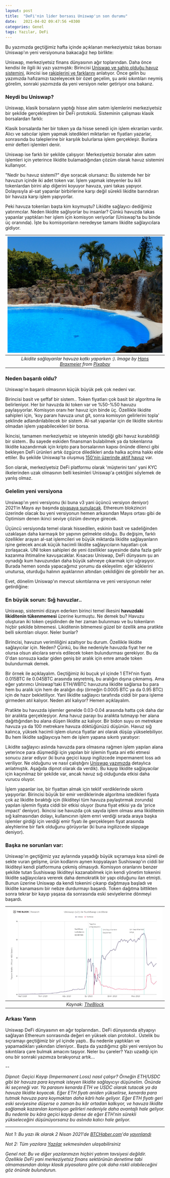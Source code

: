 ```yaml
---
layout: post
title:  "DeFi'nin lider borsası Uniswap'ın son durumu"
date:   2021-04-02 09:47:56 +0300
categories: Genel
tags: Yazılar, DeFi
---
```


Bu yazımızda geçtiğimiz hafta içinde açıklanan merkeziyetsiz takas borsası Uniswap'ın yeni versiyonuna bakacağız hep birlikte: 

Uniswap, merkeziyetsiz finans dünyasının ağır toplarından. Daha önce kendisi ile ilgili iki yazı yazmıştık: Birincisi [Uniswap ve sahip olduğu havuz sistemini](/genel/2020/09/15/nedir-bu-uniswap.html), ikincisi ise [rakiplerini ve farklarını](/genel/2020/09/22/uniswap-rakipleri-curve-balancer-ve-sushiswap.html) anlatıyor. Önce gelin bu yazımızda hafızamızı tazeleyecek bir özet geçelim, şu anki sıkıntıları neymiş görelim, sonraki yazımızda da yeni versiyon neler getiriyor ona bakarız. 

### Neydi bu Uniswap?
Uniswap, klasik borsaların yaptığı hisse alım satım işlemlerini merkeziyetsiz bir şekilde gerçekleştiren bir DeFi protokolü. Sisteminin çalışması klasik borsalardan farklı: 

Klasik borsalarda her bir token ya da hisse senedi için işlem ekranları vardır. Alıcı ve satıcılar işlem yapmak istedikleri miktarları ve fiyatları yazarlar, sonrasında bu taleplerine bir karşılık bulurlarsa işlem gerçekleşir. Bunlara emir defteri işlemleri denir. 

Uniswap ise farklı bir şekilde çalışıyor: Merkeziyetsiz borsalar alım satım işlemleri için yeterince likidite bulamadığından çözüm olarak havuz sistemini kullanıyor. 

"Nedir bu havuz sistemi?" diye soracak olursanız: Bu sistemde her bir havuzun içinde iki adet token var. İşlem yapmak isteyenler bu ikili tokenlardan birini alıp diğerini koyuyor havuza, yani takas yapıyor. Dolayısıyla al-sat yapanlar birbirlerine karşı değil sürekli likidite barındıran bir havuza karşı işlem yapıyorlar.  

Peki havuza tokenları başta kim koymuştu? Likidite sağlayıcı dediğimiz yatırımcılar. Neden likidite sağlıyorlar bu insanlar? Çünkü havuzda takas yapanlar yaptıkları her işlem için komisyon veriyorlar (Uniswap'ta bu binde üç oranında). İşte bu komisyonların neredeyse tamamı likidite sağlayıcılara gidiyor. 

| ![havuzlar](/assets/pool-406743_800.jpg)|
|:--:| 
| *Likidite sağlayanlar havuza katkı yaparken :). Image by [Hans Braxmeier](https://pixabay.com/users/hans-2/) from [Pixabay](https://pixabay.com/)*|

### Neden başarılı oldu?
Uniswap'ın başarılı olmasının küçük büyük pek çok nedeni var. 

Birincisi basit ve şeffaf bir sistem.. Token fiyatları çok basit bir algoritma ile belirleniyor. Her bir havuzda iki token var ve %50-%50 havuzu paylaşıyorlar. Komisyon oranı her havuz için binde üç. Özellikle likidite sahipleri için, 'koy paranı havuza unut git, sonra komisyon gelirlerini topla' şeklinde adlandırılabilecek bir sistem. Al-sat yapanlar için de likidite sıkıntısı olmadan işlem yapabilecekleri bir borsa. 

İkincisi, tamamen merkeziyetsiz ve isteyenin istediği gibi havuz kurabildiği bir sistem.. Bu sayede eskiden finansman bulabilmek ya da tokenlarına likidite kazandırmak için kripto para borsalarının kapısı önünde dilenci gibi bekleyen DeFi ürünleri artık özgürce diledikleri anda halka açılma hakkı elde ettiler. Bu şekilde Uniswap'ta oluşmuş [150'nin üzerinde aktif havuz](https://info.uniswap.org/pairs) var. 

Son olarak, merkeziyetsiz DeFi platformu olarak 'müşterini tanı' yani KYC ilkelerinden uzak olmasının belli kesimleri Uniswap'a çektiğini söylemek de yanlış olmaz.

### Gelelim yeni versiyona

Unsiwap'ın yeni versiyonu (ki buna v3 yani üçüncü versiyon deniyor) 2021'in Mayıs ayı başında [piyasaya sunulacak](https://uniswap.org/blog/uniswap-v3/). Ethereum blokzinciri üzerinde olacak bu yeni versiyonun  hemen arkasından Mayıs ortası gibi de Optimism denen ikinci seviye çözüm devreye girecek. 

Üçüncü versiyonda temel olarak hissedilen, eskinin basit ve sadeliğinden uzaklaşan daha karmaşık bir yapının gelmekte olduğu. Bu değişim, farklı özellikler arayan al-sat işlemcileri ve büyük miktarda likidite sağlayanların işine gelecek ancak küçük hacimli likidite sağlayıcıların hayatları çok zorlaşacak. UNI token sahipleri de yeni özellikler sayesinde daha fazla gelir kazanma ihtimaline kavuşacaklar. Kısacası Uniswap,  DeFi dünyasını şu an oynadığı kum havuzundan daha büyük sahneye çıkarmak için uğraşıyor. Burada hemen  sonda yapacağımız yorumu da ekleyelim: eğer köklerini unutursa, oturduğu halının ayaklarının altından çekildiğini de görebilir her an.

Evet, dönelim Uniswap'ın mevcut sıkıntılarına ve yeni versiyonun neler getirdiğine:

### En büyük sorun: Sığ havuzlar.. 

Uniswap, sistemini dizayn ederken birinci temel ilkesini **havuzdaki likiditenin tükenmemesi** üzerine kurmuştu. Ne demek bu? Havuzu oluşturan iki token çeşidinden de her zaman bulunması ve bu tokenların hiçbir şekilde bitmemesi. Likiditenin bitmemesi güzel bir özellik ama pratikte belli sıkıntıları oluyor. Neler bunlar?

Birincisi, havuzun verimliliğini azaltıyor bu durum. Özellikle likidite sağlayıcılar için. Neden? Çünkü, bu ilke nedeniyle havuzda fiyat her ne olursa olsun alıcılara servis edilecek token bulundurması gerekiyor. Bu da 0'dan sonsuza kadar giden geniş bir aralık için emre amade token bulundurmak demek. 

Bir örnek ile açıklayalım. Geçtiğimiz iki buçuk yıl içinde 1 ETH'nin fiyatı 0.015BTC ile 0.045BTC arasında seyretmiş, bu aralığın dışına çıkmamış. Ama eğer yatırımcı Uniswap'taki ETH/WBTC havuzuna likidite sağlarsa bu para hem bu aralık için hem de aralığın dışı (örneğin 0.0005 BTC ya da 0.95 BTC) için de hazır bekletiliyor. Yani likidite sağlayıcı tarafında ciddi bir para işleme girmeden atıl kalıyor.  Neden atıl kalıyor? Hemen açıklayalım. 

Pratikte bu havuzda işlemler genelde 0.03-0.04 arasında hatta çok daha dar bir aralıkta gerçekleşiyor. Ama havuz parayı bu aralıkta tutmayıp her alana dağıttığından bu alana düşen likidite az kalıyor. Bir bidon suyu on metrekare havuza ya da 100 metrekare havuza döktüğünüzü düşünün.  Havuz sığ kalınca, yüksek hacimli işlem olunca fiyatlar ani olarak düşüp yükselebiliyor. Bu hem likidite sağlayıcıya hem de işlem yapana sıkıntı yaratıyor:

Likidite sağlayıcı aslında havuzda para olmasına rağmen işlem yapılan alana yeterince para düşmediği için yapılan bir işlemin fiyata ani etki etmesi sonucu zarar ediyor (ki buna geçici kayıp ingilizcede impermanent loss adı veriliyor. Ne olduğunu ve nasıl çalıştığını [Uniswap yazımızda](/genel/2020/09/15/nedir-bu-uniswap.html) detaylıca anlatmıştık. Aşağıda dipnot olarak da verdik). Bu kayıp likidite sağlayacılar için kaçınılmaz bir şekilde var, ancak havuz sığ olduğunda etkisi daha vurucu oluyor. 

İşlem yapanlar ise, bir fiyattan almak için teklif verdiklerinde sıkıntı yaşıyorlar. Birincisi büyük bir emir verdiklerinde algoritma istedikleri fiyata çok az likidite bıraktığı için (likiditeyi tüm havuza paylaştırmak zorunda) yapılan işlemin fiyata ciddi bir etkisi oluyor (buna fiyat etkisi ya da 'price impact' deniyor). İkincisi ise havuzda çok sayıda işlem olması ama likiditenin sığ kalmasından dolayı, kullanıcının işlem emri verdiği sırada araya başka işlemler girdiği için verdiği emir fiyatı ile gerçekleşen fiyat arasında aleyhlerine bir fark olduğunu görüyorlar (ki buna ingilizcede slippage deniyor). 

### Başka ne sorunları var:

Uniswap'ın geçtiğimiz yaz aylarında yaşadığı büyük sıçramaya kısa süreli de sekte vuran gelişme, ürün kodlarını aynen kopyalayan Sushiswap'ın ciddi bir likiditeyi kendi platformuna çekmiş olmasıydı. Komisyon oranlarını benzer şekilde tutan Sushiswap likiditeyi kazanabilmek için kendi yönetim tokenini likidite sağlayıcılara vererek daha demokratik bir yapı olduğunu ilan etmişti. Bunun üzerine Uniswap da kendi tokenini çıkarıp dağıtmaya başladı ve likidite kanamasını bir nebze durdurmayı başardı. Token dağıtma bittikten sonra tekrar bir kayıp yaşasa da sonrasında  eski seviyelerine dönmeyi başardı. 

| ![uniswap-sushiswap](/assets/uniswap-sushi-liquidity_tr_800.png)|
|:--:| 
| *Kaynak: [TheBlock](https://www.theblockcrypto.com/)*|


### Arkası Yarın
Uniswap DeFi dünyasının en ağır toplarından.. DeFi dünyasında altyapıyı sağlayan Ethereum sonrasında değeri en yüksek olan protokol.. Üstelik bu sıçramayı geçtiğimiz bir yıl içinde yaptı.. Bu nedenle yaptıkları ve yapamadıkları yakından izleniyor.. Başta da yazdığımız gibi yeni versiyon bu sıkıntılara çare bulmak amacını taşıyor. Neler bu çareler? Yazı uzadığı için onu bir sonraki yazımıza bırakıyoruz artık... 

--

*Dipnot: Geçici Kayıp (Impermanent Loss) nasıl çalışır?
Örneğin ETH/USDC gibi bir havuza para koymak isteyen likidite sağlayıcıyı düşünelim. Önünde iki seçeneği var. Ya parasını kenarda ETH ve USDC olarak tutacak ya da havuza likidite koyacak. Eğer ETH fiyatı aniden yükselirse, kenarda para tutmak havuza para koymaktan daha kârlı hale geliyor. Eğer ETH fiyatı geri eski seviyesine düşerse o zaman bu kâr ortadan kalkıyor, ve havuza likidite sağlamak kazanılan komisyon gelirleri nedeniyle daha avantajlı hale geliyor. Bu nedenle bu kâra geçici kayıp dense de eğer ETH'nin sürekli yükseleceğini düşünüyorsanız bu aslında kalıcı hale geliyor.*


---

*Not 1: Bu yazı ilk olarak 2 Nisan 2021'de [BTCHaber.com](https://www.btchaber.com/)'da [yayınlandı](https://www.btchaber.com/definin-lider-borsasi-uniswapin-son-durumu/)*

*Not 2: Tüm yazılara [Yazılar](/articles/) sekmesinden ulaşabilirsiniz*

*Genel not: Bu ve diğer yazılarımızın hiçbiri yatırım tavsiyesi değildir. Özellikle DeFi yani merkeziyetsiz finans sektörünün denetime tabi olmamasından dolayı klasik piyasalara göre çok daha riskli olabileceğini göz önünde bulundurun.*
